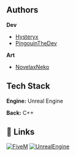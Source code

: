 ## Authors

**Dev** 
- [Hysteryx](https://github.com/Hysteryx) 
- [PingouinTheDev](https://github.com/pingouinn) 

**Art**
- [NovelaxNeko](https://github.com/NovelaxNeko) 

## Tech Stack

**Engine:**
Unreal Engine

**Back:** 
C++

## 🔗 Links

[![FiveM](https://img.shields.io/badge/Github-000?style=for-the-badge&logo=github&logoColor=white)](https://github.com/Bergen-Visual-Studio)
[![UnrealEngine](https://img.shields.io/badge/Unreal%20Engine-000?style=for-the-badge&logo=unrealengine&logoColor=white)](https://www.unrealengine.com/)
